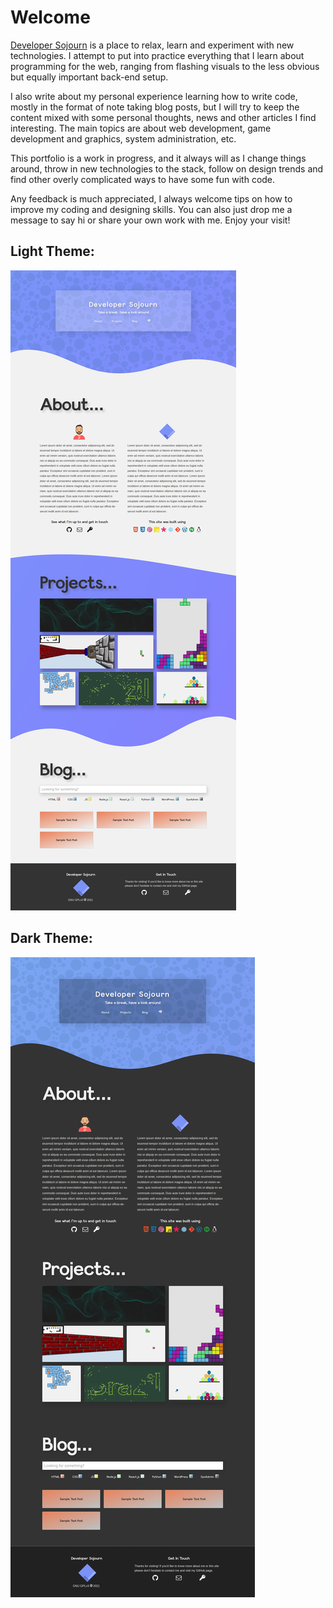 # Welcome

[Developer Sojourn](https://developersojourn.site) is a place to relax, learn and experiment with new technologies. I attempt to put into practice everything that I learn about programming for the web, ranging from flashing visuals to the less obvious but equally important back-end setup.

I also write about my personal experience learning how to write code, mostly in the format of note taking blog posts, but I will try to keep the content mixed with some personal thoughts, news and other articles I find interesting. The main topics are about web development, game development and graphics, system administration, etc.

This portfolio is a work in progress, and it always will as I change things around, throw in new technologies to the stack, follow on design trends and find other overly complicated ways to have some fun with code.

Any feedback is much appreciated, I always welcome tips on how to improve my coding and designing skills. You can also just drop me a message to say hi or share your own work with me. Enjoy your visit!

## Light Theme:
![Full Page Screenshot, light theme](light-theme.png)

## Dark Theme:
![Full Page Screenshot, dark theme](dark-theme.png)
